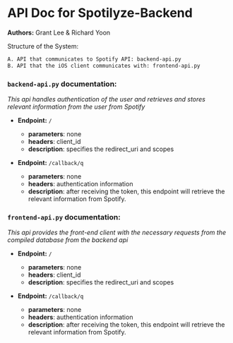 # API Doc for Spotilyze-Backend

**Authors:** Grant Lee & Richard Yoon

Structure of the System:

```bash
A. API that communicates to Spotify API: backend-api.py
B. API that the iOS client communicates with: frontend-api.py
```

### `backend-api.py` documentation:
*This api handles authentication of the user and retrieves and stores
relevant information from the user from Spotify*

* **Endpoint:** `/`
	- **parameters**: none
	- **headers**: client_id
	- **description**: specifies the redirect_uri and scopes

* **Endpoint:** `/callback/q`
	- **parameters**: none
	- **headers**: authentication information 
	- **description**: after receiving the token, this endpoint will 
 	  retrieve the relevant information from Spotify. 


### `frontend-api.py` documentation:
*This api provides the front-end client with the necessary requests 
from the compiled database from the backend api*

* **Endpoint:** `/`
	- **parameters**: none
	- **headers**: client_id
	- **description**: specifies the redirect_uri and scopes

* **Endpoint:** `/callback/q`
	- **parameters**: none
	- **headers**: authentication information 
	- **description**: after receiving the token, this endpoint will 
 	  retrieve the relevant information from Spotify. 

